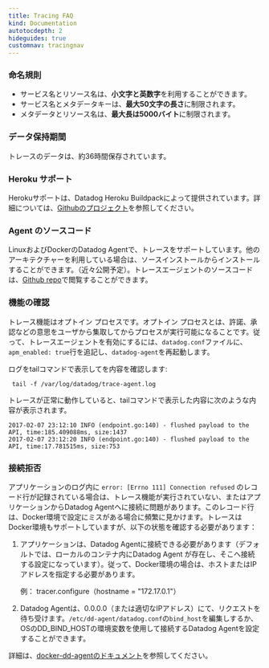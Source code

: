 ```yaml
---
title: Tracing FAQ
kind: Documentation
autotocdepth: 2
hideguides: true
customnav: tracingnav
---
```


<!-- ### Naming

* Service names and resource names **must be lowercase, alphanumeric characters**.
* Service names and metadata keys are limited to **a maximum length of 50 characters**.
* Metadata and resource names have **a maximum length of 5000 bytes**. -->

### 命名規則

* サービス名とリソース名は、**小文字と英数字**を利用することができます。
* サービス名とメタデータキーは、**最大50文字の長さ**に制限されます。
* メタデータとリソース名は、**最大長は5000バイト**に制限されます。


<!-- ### Data Retention

Trace data is currently being stored for about 36 hours. -->

### データ保持期間

トレースのデータは、約36時間保存されています。


<!-- ### Heroku

Heroku support is currently provided by the Datadog Heroku Buildpack. For more information, please reference [the project on Github](https://github.com/DataDog/heroku-buildpack-datadog) -->

### Heroku サポート

Herokuサポートは、Datadog Heroku Buildpackによって提供されています。詳細については、[Githubのプロジェクト](https://github.com/DataDog/heroku-buildpack-datadog)を参照してください。


<!-- ### Agent Source

Tracing is supported in the Datadog Agent for Linux and Docker. For other architectures, you can use the source install (coming soon). Trace agent source code is available on [the Github repo](https://github.com/DataDog/datadog-trace-agent). -->

### Agent のソースコード

LinuxおよびDockerのDatadog Agentで、トレースをサポートしています。他のアーキテクチャーを利用している場合は、ソースインストールからインストールすることができます。（近々公開予定）。トレースエージェントのソースコードは、[Github repo](https://github.com/DataDog/datadog-trace-agent)で閲覧することができます。


<!-- ### Verifying Functionality

Tracing functionality is an opt-in process. To enable the trace agent add `apm_enabled: true` to your `datadog.conf` file and restart `datadog-agent`.
Verify this by tailing the logs:

    tail -f /var/log/datadog/trace-agent.log


When tracing is working properly you will see flushed payload messages similar to the following:

    2017-02-07 23:12:10 INFO (endpoint.go:140) - flushed payload to the API, time:185.409088ms, size:1437
    2017-02-07 23:12:20 INFO (endpoint.go:140) - flushed payload to the API, time:17.781515ms, size:753 -->

### 機能の確認

トレース機能はオプトイン プロセスです。オプトイン プロセスとは、許諾、承認などの意思をユーザから集取してからプロセスが実行可能になることです。従って、トレースエージェントを有効にするには、`datadog.conf`ファイルに、`apm_enabled: true`行を追記し、`datadog-agent`を再起動します。

ログをtailコマンドで表示してを内容を確認します:

     tail -f /var/log/datadog/trace-agent.log


トレースが正常に動作していると、tailコマンドで表示した内容に次のような内容が表示されます。

    2017-02-07 23:12:10 INFO (endpoint.go:140) - flushed payload to the API, time:185.409088ms, size:1437
    2017-02-07 23:12:20 INFO (endpoint.go:140) - flushed payload to the API, time:17.781515ms, size:753


<!-- ### Connection refused

If you're receiving `error: [Errno 111] Connection refused` in your application logs, either the trace functionality is not running or your application is having trouble connecting to the Datadog Agent. This often happens because of a misconfiguration in Docker environments.  Tracing is supported in Docker, but you'll have to make sure:

1. Your application is able to connect to the Agent (by default it submits to localhost). For Docker, you will likely need to specify the host or ip address. For example:
    tracer.configure(hostname="172.17.0.1")

2. The agent accepts requests by binding to 0.0.0.0 (or the appropriate IP address). You can set the agent binding via `bind_host` in `/etc/dd-agent/datadog.conf` or the DD_BIND_HOST env variable

For more info see [the docker-dd-agent documentation](https://github.com/DataDog/docker-dd-agent/blob/master/README.md#tracing--apm) -->

### 接続拒否

アプリケーションのログ内に `error: [Errno 111] Connection refused` のレコード行が記録されている場合は、トレース機能が実行されていない、またはアプリケーションからDatadog Agentへに接続に問題があります。このレコード行は、Docker環境で設定にミスがある場合に頻繁に見かけます。トレースはDocker環境もサポートしていますが、以下の状態を確認する必要があります：

1. アプリケーションは、Datadog Agentに接続できる必要があります（デフォルトでは、ローカルのコンテナ内にDatadog Agent
が存在し、そこへ接続する設定になっています）。従って、Docker環境の場合は、ホストまたはIPアドレスを指定する必要があります。

    例：
    tracer.configure（hostname = "172.17.0.1"）

2. Datadog Agentは、0.0.0.0（または適切なIPアドレス）にて、リクエストを待ち受けます。`/etc/dd-agent/datadog.conf`の`bind_host`を編集しするか、OSのDD_BIND_HOSTの環境変数を使用して接続するDatadog Agentを設定することができます。

詳細は、[docker-dd-agentのドキュメント](https://github.com/DataDog/docker-dd-agent/blob/master/README.md#tracing--apm)を参照してください。
